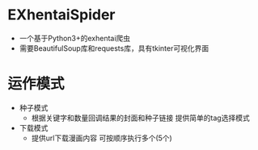 # EXhentaiSpider
* 一个基于Python3+的exhentai爬虫  
* 需要BeautifulSoup库和requests库，具有tkinter可视化界面
# 运作模式
* 种子模式  
    * 根据关键字和数量回调结果的封面和种子链接 提供简单的tag选择模式  
* 下载模式
    * 提供url下载漫画内容 可按顺序执行多个(5个)

